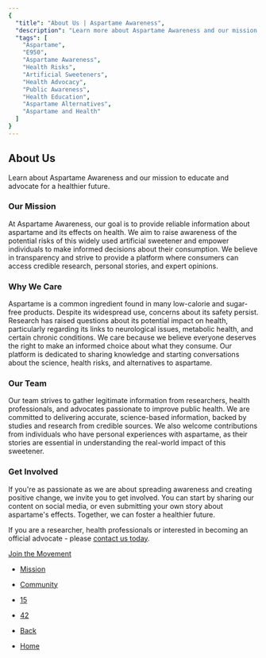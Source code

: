 ```yaml
---
{
  "title": "About Us | Aspartame Awareness",
  "description": "Learn more about Aspartame Awareness and our mission to educate the public on the potential risks of aspartame consumption. Join us in spreading knowledge and advocating for healthier choices.",
  "tags": [
    "Aspartame",
    "E950",
    "Aspartame Awareness",
    "Health Risks",
    "Artificial Sweeteners",
    "Health Advocacy",
    "Public Awareness",
    "Health Education",
    "Aspartame Alternatives",
    "Aspartame and Health"
  ]
}
---
```


## About Us

Learn about Aspartame Awareness and our mission to educate and advocate for a healthier future.

### Our Mission

At Aspartame Awareness, our goal is to provide reliable information about aspartame and its effects on health. We aim to raise awareness of the potential risks of this widely used artificial sweetener and empower individuals to make informed decisions about their consumption. We believe in transparency and strive to provide a platform where consumers can access credible research, personal stories, and expert opinions.

### Why We Care

Aspartame is a common ingredient found in many low-calorie and sugar-free products. Despite its widespread use, concerns about its safety persist. Research has raised questions about its potential impact on health, particularly regarding its links to neurological issues, metabolic health, and certain chronic conditions. We care because we believe everyone deserves the right to make an informed choice about what they consume. Our platform is dedicated to sharing knowledge and starting conversations about the science, health risks, and alternatives to aspartame.

### Our Team

Our team strives to gather legitimate information from researchers, health professionals, and advocates passionate to improve public health. We are committed to delivering accurate, science-based information, backed by studies and research from credible sources. We also welcome contributions from individuals who have personal experiences with aspartame, as their stories are essential in understanding the real-world impact of this sweetener.

### Get Involved

If you're as passionate as we are about spreading awareness and creating positive change, we invite you to get involved. You can start by sharing our content on social media, or even submitting your own story about aspartame's effects. Together, we can foster a healthier future.

If you are a researcher, health professionals or interested in becoming an official advocate - please [contact us today](contact).

[Join the Movement](#)

* [Mission](#)
* [Community](#)
* [15](#)
* [42](#)

* [Back](javascript:void(0);)
* [Home](/)
